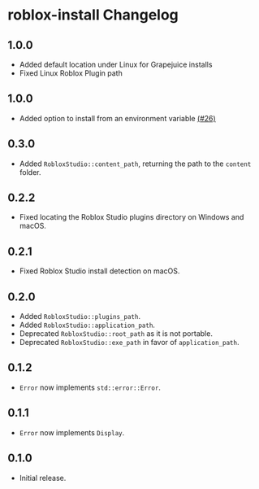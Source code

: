# roblox-install Changelog

## 1.0.0
* Added default location under Linux for Grapejuice installs
* Fixed Linux Roblox Plugin path

## 1.0.0
* Added option to install from an environment variable [(#26)](https://github.com/Kampfkarren/roblox-install/issues/26)

## 0.3.0
* Added `RobloxStudio::content_path`, returning the path to the `content` folder.

## 0.2.2
* Fixed locating the Roblox Studio plugins directory on Windows and macOS.

## 0.2.1
* Fixed Roblox Studio install detection on macOS.

## 0.2.0
* Added `RobloxStudio::plugins_path`.
* Added `RobloxStudio::application_path`.
* Deprecated `RobloxStudio::root_path` as it is not portable.
* Deprecated `RobloxStudio::exe_path` in favor of `application_path`.

## 0.1.2
* `Error` now implements `std::error::Error`.

## 0.1.1
* `Error` now implements `Display`.

## 0.1.0
* Initial release.
